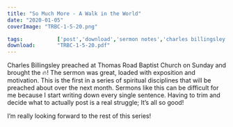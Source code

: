```yaml
---
title: "So Much More - A Walk in the World"
date: "2020-01-05"
coverImage: "TRBC-1-5-20.png"

tags:           ['post','download','sermon notes','charles billingsley','trbc']
download:       "TRBC-1-5-20.pdf"
---
```


Charles Billingsley preached at Thomas Road Baptist Church on Sunday and brought the 🔥! The sermon was great, loaded with exposition and motivation. This is the first in a series of spiritual disciplines that will be preached about over the next month. Sermons like this can be difficult for me because I start writing down every single sentence. Having to trim and decide what to actually post is a real struggle; It’s all so good!

I’m really looking forward to the rest of this series!

